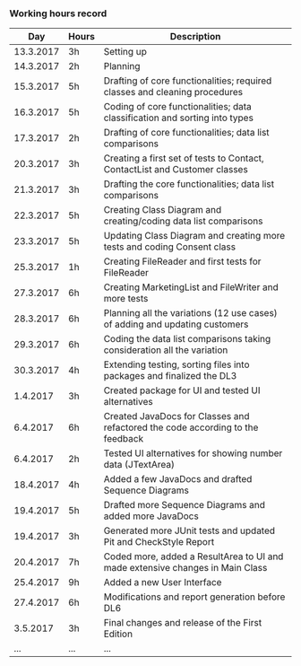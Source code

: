 ﻿### Working hours record

Day | Hours | Description
--------------- | ----- | -----
13.3.2017 | 3h | Setting up
14.3.2017 | 2h | Planning
15.3.2017 | 5h | Drafting of core functionalities; required classes and cleaning procedures
16.3.2017 | 5h | Coding of core functionalities; data classification and sorting into types
17.3.2017 | 2h | Drafting of core functionalities; data list comparisons
20.3.2017 | 3h | Creating a first set of tests to Contact, ContactList and Customer classes
21.3.2017 | 3h | Drafting the core functionalities; data list comparisons
22.3.2017 | 5h | Creating Class Diagram and creating/coding data list comparisons
23.3.2017 | 5h | Updating Class Diagram and creating more tests and coding Consent class
25.3.2017 | 1h | Creating FileReader and first tests for FileReader
27.3.2017 | 6h | Creating MarketingList and FileWriter and more tests
28.3.2017 | 6h | Planning all the variations (12 use cases) of adding and updating customers 
29.3.2017 | 6h | Coding the data list comparisons taking consideration all the variation
30.3.2017 | 4h | Extending testing, sorting files into packages and finalized the DL3 
1.4.2017 | 3h | Created package for UI and tested UI alternatives
6.4.2017 | 6h | Created JavaDocs for Classes and refactored the code according to the feedback
6.4.2017 | 2h | Tested UI alternatives for showing number data (JTextArea)
18.4.2017 | 4h | Added a few JavaDocs and drafted Sequence Diagrams
19.4.2017 | 5h| Drafted more Sequence Diagrams and added more JavaDocs
19.4.2017 | 3h | Generated more JUnit tests and updated Pit and CheckStyle Report
20.4.2017 | 7h | Coded more, added a ResultArea to UI and made extensive changes in Main Class
25.4.2017 | 9h | Added a new User Interface
27.4.2017 | 6h | Modifications and report generation before DL6
3.5.2017 | 3h | Final changes and release of the First Edition
... | ... | ...
